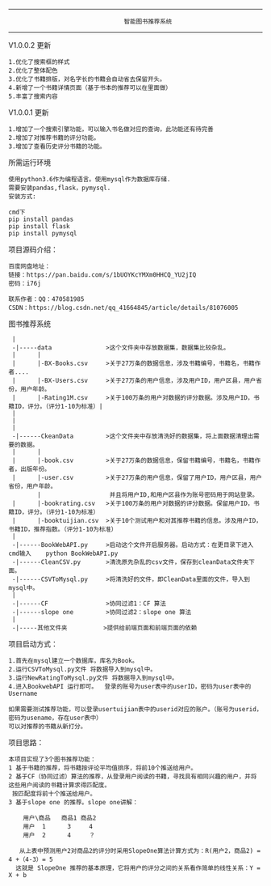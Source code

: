 
------------------------------------------------------------------------------------------------

                                    智能图书推荐系统                        

------------------------------------------------------------------------------------------------
V1.0.0.2 更新

    1.优化了搜索框的样式
    2.优化了整体配色
    3.优化了书籍排版，对名字长的书籍会自动省去保留开头。
    4.新增了一个书籍详情页面（基于书本的推荐可以在里面做）
    5.丰富了搜索内容 

V1.0.0.1 更新

    1.增加了一个搜索引擎功能，可以输入书名做对应的查询，此功能还有待完善
    2.增加了对推荐书籍的评分功能。
    3.增加了查看历史评分书籍的功能。


所需运行环境

    使用python3.6作为编程语言。使用mysql作为数据库存储.
    需要安装pandas,flask，pymysql.
    安装方式:
    
    cmd下
    pip install pandas
    pip install flask
    pip install pymysql


项目源码介绍：
   
    百度网盘地址： 
    链接：https://pan.baidu.com/s/1bUOYKcYMXm0HHCQ_YU2jIQ 
    密码：i76j

    联系作者：QQ：470581985
    CSDN：https://blog.csdn.net/qq_41664845/article/details/81076005

图书推荐系统

     |
     -|-----data               >这个文件夹中存放数据集，数据集比较杂乱。
     |      |
     |      |-BX-Books.csv     >关于27万条的数据信息，涉及书籍编号，书籍名，书籍作者....
     |      |-BX-Users.csv     >关于27万条的用户信息，涉及用户ID，用户区县，用户省份，用户年龄。
     |      |-Rating1M.csv     >关于100万条的用户对数据的评分数据。涉及用户ID，书籍ID，评分。（评分1-10为标准）|
     |
     |
     |
     -|------CkeanData         >这个文件夹中存放清洗好的数据集，将上面数据清理出需要的数据。
     |      |
     |      |-book.csv         >关于27万条的数据信息，保留书籍编号，书籍名，书籍作者，出版年份。
     |      |-user.csv         >关于27万条的用户信息，保留了用户ID，用户区县，用户省份，用户年龄。
            |                   并且将用户ID,和用户区县作为账号密码用于网站登录。
     |      |-bookrating.csv   >关于100万条的用户对数据的评分数据。保留用户ID，书籍ID，评分。（评分1-10为标准）
     |      |-booktuijian.csv  >关于10个测试用户和对其推荐书籍的信息。涉及用户ID，书籍ID，推荐指数。（评分1-10为标准）
     |
     -|------BookWebAPI.py     >启动这个文件开启服务器。启动方式：在更目录下进入cmd输入    python BookWebAPI.py  
     -|------CleanCSV.py       >清洗原先杂乱的csv文件，保存到cleanData文件夹下面。
     -|------CSVToMysql.py     >将清洗好的文件，即CleanData里面的文件，导入到mysql中。
     |
     -|------CF                >协同过滤1：CF 算法
     -|------slope one         >协同过滤2：slope one 算法
     |
     -|-----其他文件夹          >提供给前端页面和前端页面的依赖


项目启动方式：

    1.首先在mysql建立一个数据库，库名为Book。
    2.运行CSVToMysql.py文件 将数据导入到mysql中。
    3.运行NewRatingToMysql.py文件 将数据导入到mysql中。
    4.进入BookwebAPI 运行即可。  登录的账号为user表中的userID，密码为user表中的Username

    如果需要测试推荐功能，可以登录usertuijian表中的userid对应的账户。（账号为userid，密码为usename，存在user表中）
    可以对推荐的书籍从新打分。    


项目思路：

    本项目实现了3个图书推荐功能：
    1 基于书籍的推荐，将书籍按评论平均值排序，将前10个推送给用户。
    2 基于CF（协同过滤）算法的推荐，从登录用户阅读的书籍，寻找具有相同兴趣的用户，并将这些用户阅读的书籍计算求得匹配度。
     按匹配度将前十个推送给用户。
    3 基于slope one 的推荐。slope one讲解：

        用户\商品   商品1 商品2
        用户  1      3     4
        用户  2      4     ？

       从上表中预测用户2对商品2的评分时采用SlopeOne算法计算方式为：R(用户2，商品2) = 4 +（4-3）= 5
      这就是 SlopeOne 推荐的基本原理，它将用户的评分之间的关系看作简单的线性关系：Y = X + b

